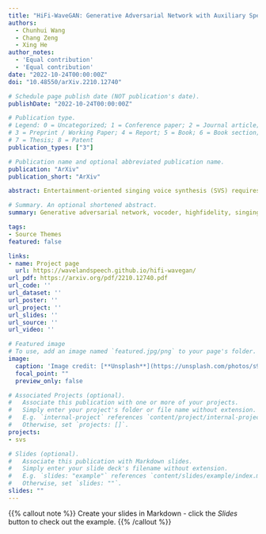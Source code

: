 ```yaml
---
title: "HiFi-WaveGAN: Generative Adversarial Network with Auxiliary Spectrogram-Phase Loss for High-Fidelity Singing Voice Generation"
authors:
  - Chunhui Wang
  - Chang Zeng
  - Xing He
author_notes:
  - 'Equal contribution'
  - 'Equal contribution'
date: "2022-10-24T00:00:00Z"
doi: "10.48550/arXiv.2210.12740"

# Schedule page publish date (NOT publication's date).
publishDate: "2022-10-24T00:00:00Z"

# Publication type.
# Legend: 0 = Uncategorized; 1 = Conference paper; 2 = Journal article;
# 3 = Preprint / Working Paper; 4 = Report; 5 = Book; 6 = Book section;
# 7 = Thesis; 8 = Patent
publication_types: ["3"]

# Publication name and optional abbreviated publication name.
publication: "ArXiv"
publication_short: "ArXiv"

abstract: Entertainment-oriented singing voice synthesis (SVS) requires a vocoder to generate high-fidelity (e.g. 48kHz) audio. However, most text-to-speech (TTS) vocoders cannot work well in this scenario even if the neural vocoder for TTS has achieved significant progress. In this paper, we propose HiFi-WaveGAN which is designed for synthesizing the 48kHz high-quality singing voices from the full-band mel-spectrogram in real-time. Specifically, it consists of a generator improved from WaveNet, a multi-period discriminator same to HiFiGAN, and a multi-resolution spectrogram discriminator borrowed from UnivNet. To better reconstruct the high-frequency part from the full-band mel-spectrogram, we design a novel auxiliary spectrogram-phase loss to train the neural network, which can also accelerate the training process. The experimental result shows that our proposed HiFi-WaveGAN significantly outperforms other neural vocoders such as Parallel WaveGAN (PWG) and HiFiGAN in the mean opinion score (MOS) metric for the 48kHz SVS task. And a comparative study of HiFi-WaveGAN with/without phase loss term proves that phase loss indeed improves the training speed. Besides, we also compare the spectrogram generated by our HiFi-WaveGAN and PWG, which shows our HiFi-WaveGAN has a more powerful ability to model the high-frequency parts.

# Summary. An optional shortened abstract.
summary: Generative adversarial network, vocoder, highfidelity, singing voice generation.

tags:
- Source Themes
featured: false

links:
- name: Project page
  url: https://wavelandspeech.github.io/hifi-wavegan/
url_pdf: https://arxiv.org/pdf/2210.12740.pdf
url_code: ''
url_dataset: ''
url_poster: ''
url_project: ''
url_slides: ''
url_source: ''
url_video: ''

# Featured image
# To use, add an image named `featured.jpg/png` to your page's folder. 
image:
  caption: 'Image credit: [**Unsplash**](https://unsplash.com/photos/s9CC2SKySJM)'
  focal_point: ""
  preview_only: false

# Associated Projects (optional).
#   Associate this publication with one or more of your projects.
#   Simply enter your project's folder or file name without extension.
#   E.g. `internal-project` references `content/project/internal-project/index.md`.
#   Otherwise, set `projects: []`.
projects:
- svs

# Slides (optional).
#   Associate this publication with Markdown slides.
#   Simply enter your slide deck's filename without extension.
#   E.g. `slides: "example"` references `content/slides/example/index.md`.
#   Otherwise, set `slides: ""`.
slides: ""
---
```


{{% callout note %}}
Create your slides in Markdown - click the *Slides* button to check out the example.
{{% /callout %}}

<!-- Supplementary notes can be added here, including [code, math, and images](https://wowchemy.com/docs/writing-markdown-latex/). -->
